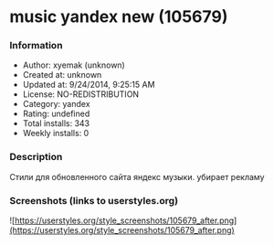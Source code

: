 # music yandex new (105679)

### Information
- Author: xyemak (unknown)
- Created at: unknown
- Updated at: 9/24/2014, 9:25:15 AM
- License: NO-REDISTRIBUTION
- Category: yandex
- Rating: undefined
- Total installs: 343
- Weekly installs: 0


### Description
Стили для обновленного сайта яндекс музыки. убирает рекламу


### Screenshots (links to userstyles.org)
![https://userstyles.org/style_screenshots/105679_after.png](https://userstyles.org/style_screenshots/105679_after.png)


